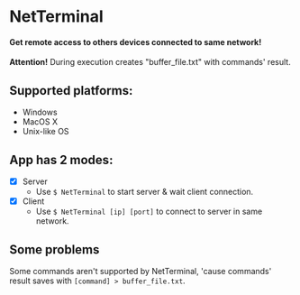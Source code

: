 # NetTerminal
#### Get remote access to others devices connected to same network!

**Attention!** During execution creates "buffer_file.txt" with commands' result.

## Supported platforms:
* Windows
* MacOS X
* Unix-like OS

## App has 2 modes:
- [x] Server
	- Use `$ NetTerminal` to start server & wait client connection.
- [x] Client
	- Use `$ NetTerminal [ip] [port]` to connect to server in same network.

## Some problems
Some commands aren't supported by NetTerminal, 'cause commands' result saves with `[command] > buffer_file.txt`.
